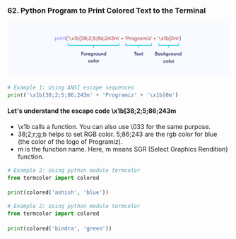 
### 62. Python Program to Print Colored Text to the Terminal

![alt text](img/colored_terminal.png)

```py
# Example 1: Using ANSI escape sequences
print('\x1b[38;2;5;86;243m' + 'Programiz' + '\x1b[0m')
```

#### Let's understand the escape code \x1b[38;2;5;86;243m

- \x1b calls a function. You can also use \033 for the same purpose.
- 38;2;r;g;b helps to set RGB color. 5;86;243 are the rgb color for blue (the color of the logo of Programiz).
- m is the function name. Here, m means SGR (Select Graphics Rendition) function.

```py
# Example 2: Using python module termcolor
from termcolor import colored

print(colored('ashish', 'blue'))
```

```py
# Example 2: Using python module termcolor
from termcolor import colored

print(colored('bindra', 'green'))
```
